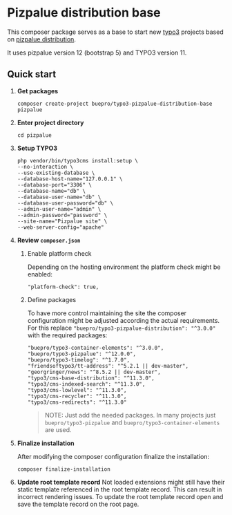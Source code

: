 # Pizpalue distribution base

This composer package serves as a base to start new [typo3](https://typo3.org) projects based on 
[pizpalue distribution](https://extensions.typo3.org/extension/pizpalue_distribution/).

It uses pizpalue version 12 (bootstrap 5) and TYPO3 version 11.

## Quick start

1.  **Get packages**
    ```
    composer create-project buepro/typo3-pizpalue-distribution-base pizpalue 
    ```

1.  **Enter project directory**
    ```
    cd pizpalue
    ```

1.  **Setup TYPO3**
    ```
    php vendor/bin/typo3cms install:setup \
    --no-interaction \
    --use-existing-database \
    --database-host-name="127.0.0.1" \
    --database-port="3306" \
    --database-name="db" \
    --database-user-name="db" \
    --database-user-password="db" \
    --admin-user-name="admin" \
    --admin-password="password" \
    --site-name="Pizpalue site" \
    --web-server-config="apache"
    ```

1.  **Review `composer.json`**

    1.  Enable platform check
    
        Depending on the hosting environment the platform check might be enabled:
        ```
        "platform-check": true,
        ```
    
    1.  Define packages
    
        To have more control maintaining the site the composer configuration might be adjusted according the 
        actual requirements. For this replace `"buepro/typo3-pizpalue-distribution": "^3.0.0"` with the required 
        packages:
        ```
        "buepro/typo3-container-elements": "^3.0.0",
        "buepro/typo3-pizpalue": "^12.0.0",
        "buepro/typo3-timelog": "^1.7.0",
        "friendsoftypo3/tt-address": "^5.2.1 || dev-master",
        "georgringer/news": "^8.5.2 || dev-master",
        "typo3/cms-base-distribution": "^11.3.0",
        "typo3/cms-indexed-search": "^11.3.0",
        "typo3/cms-lowlevel": "^11.3.0",
        "typo3/cms-recycler": "^11.3.0",
        "typo3/cms-redirects": "^11.3.0"
        ```
        > NOTE: Just add the needed packages. In many projects just `buepro/typo3-pizpalue` and 
        `buepro/typo3-container-elements` are used.
   
1.  **Finalize installation**
    
    After modifying the composer configuration finalize the installation:
    ```
    composer finalize-installation
    ```

1.  **Update root template record**
    Not loaded extensions might still have their static template referenced in the root template record.
    This can result in incorrect rendering issues. To update the root template record open and save the template
    record on the root page.